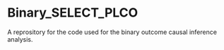 # Binary_SELECT_PLCO

A reprository for the code used for the binary outcome causal inference analysis.
